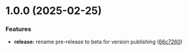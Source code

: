 # 1.0.0 (2025-02-25)


### Features

* **release:** rename pre-release to beta for version publishing ([66c7260](https://github.com/lureilly1/hypequery/commit/66c72602aa0b3cf2b327c0c53d80baea39d7985a))
